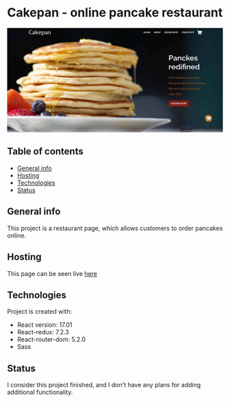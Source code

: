 # Cakepan - online pancake restaurant
![Image](./images/readme.jpg)

## Table of contents
* [General info](#general-info)
* [Hosting](#hosting)
* [Technologies](#technologies)
* [Status](#status)


## General info
This project is a restaurant page, which allows customers to order pancakes online.  
## Hosting
This page can be seen live [here](pancakes-309615.web.app)
	                      
## Technologies
Project is created with:
* React version: 17.01
* React-redux: 7.2.3
* React-router-dom: 5.2.0
* Sass 

## Status
I consider this project finished, and I don't have any plans for adding additional functionality.